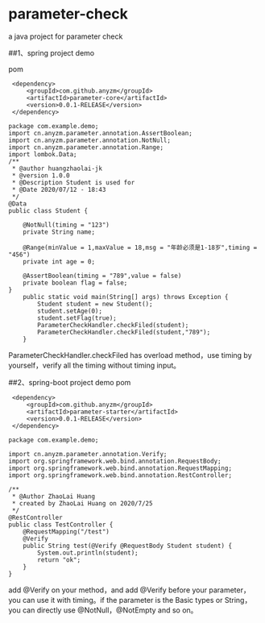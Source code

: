 # parameter-check
a java project for parameter check

##1、spring project demo

pom 
```
 <dependency>
     <groupId>com.github.anyzm</groupId>
     <artifactId>parameter-core</artifactId>
     <version>0.0.1-RELEASE</version>
 </dependency>
```

```
package com.example.demo;
import cn.anyzm.parameter.annotation.AssertBoolean;
import cn.anyzm.parameter.annotation.NotNull;
import cn.anyzm.parameter.annotation.Range;
import lombok.Data;
/**
 * @author huangzhaolai-jk
 * @version 1.0.0
 * @Description Student is used for
 * @Date 2020/07/12 - 18:43
 */
@Data
public class Student {

    @NotNull(timing = "123")
    private String name;

    @Range(minValue = 1,maxValue = 18,msg = "年龄必须是1-18岁",timing = "456")
    private int age = 0;

    @AssertBoolean(timing = "789",value = false)
    private boolean flag = false;
}
    public static void main(String[] args) throws Exception {
        Student student = new Student();
        student.setAge(0);
        student.setFlag(true);
        ParameterCheckHandler.checkFiled(student);
        ParameterCheckHandler.checkFiled(student,"789");
    }
```
ParameterCheckHandler.checkFiled has overload method，use timing by yourself，verify all the timing without timing input。

##2、spring-boot project demo
pom 
```
 <dependency>
     <groupId>com.github.anyzm</groupId>
     <artifactId>parameter-starter</artifactId>
     <version>0.0.1-RELEASE</version>
 </dependency>
```

```
package com.example.demo;

import cn.anyzm.parameter.annotation.Verify;
import org.springframework.web.bind.annotation.RequestBody;
import org.springframework.web.bind.annotation.RequestMapping;
import org.springframework.web.bind.annotation.RestController;

/**
 * @Author ZhaoLai Huang
 * created by ZhaoLai Huang on 2020/7/25
 */
@RestController
public class TestController {
    @RequestMapping("/test")
    @Verify
    public String test(@Verify @RequestBody Student student) {
        System.out.println(student);
        return "ok";
    }
}

```
add @Verify on your method，and add @Verify before your parameter，you can use it with timing。if the parameter is the Basic types or String，you can directly use @NotNull，@NotEmpty and so on。
